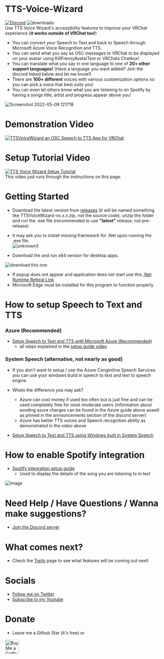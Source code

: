 # TTS-Voice-Wizard
[![Discord](https://img.shields.io/discord/681732152517591048?label=Discord)](https://discord.gg/YjgR9SWPnW) 
![downloads](https://img.shields.io/github/downloads/VRCWizard/TTS-Voice-Wizard/total?label=Downloads) <br />
Use TTS Voice Wizard's accessibility features to improve your VRChat experience (**it works outside of VRChat too!**)<br />
* You can convert your Speech to Text and back to Speech through Microsoft Azure Voice Recognition and TTS.<br />
* You can send what you say as OSC messages to VRChat to be displayed on your avatar using KillFrenzyAvatarText or VRChats Chatbox!<br />
* You can translate what you say in one language to one of **20+ other support languages!** (Have a language you want added? Join the discord linked below and let me know!) <br />
* There are **100+ different** voices with various customization options so you can pick a voice that best suits you! <br />
* You can even let others know what you are listening to on Spotify by having a songs title, artist and progress appear above you! <br />

![Screenshot 2022-05-09 121718](https://user-images.githubusercontent.com/101527472/167462899-f954be86-4914-4d23-a38c-9b2b4259cffb.png)
# Demonstration Video


[![TTSVoiceWizard an OSC Speech to TTS App for VRChat](https://user-images.githubusercontent.com/101527472/181857099-15efc1ec-863d-4e1c-90aa-a5d8c432ca0b.png)](https://youtu.be/wBRUcx9EWes "TTSVoiceWizard an OSC Speech to TTS App for VRChat")


# Setup Tutorial Video

[![TTS Voice Wizard Setup Tutorial](https://user-images.githubusercontent.com/101527472/188194398-a3fe8745-b582-4319-af38-44363474090a.png)](https://www.youtube.com/watch?v=bGVs2ew08WY "TTS Voice Wizard Setup Tutorial")  <br />
This video just runs through the instructions on this page.

# Getting Started
- Download the latest version from [releases](https://github.com/VRCWizard/TTS-Voice-Wizard/releases) (it will be named something like TTSVoiceWizard-vx.x.x.zip, not the source code), unzip the folder and run the .exe file (recommended to use **"latest"** release, not pre-release) <br />


- It may ask you to install missing framework for .Net upon running the .exe file.<br />
![unknown3](https://user-images.githubusercontent.com/101527472/161798516-682fba28-e549-40fe-83c3-2f1e0c18fd2f.png)

- Download the and run x64 version for desktop apps.<br />

![download this one](https://user-images.githubusercontent.com/101527472/161798523-48efb29a-81a6-4ac5-acaf-45a33a857b73.png)

- If popup does not appear and application does not start use this [.Net Runtime Referal Link](https://dotnet.microsoft.com/en-us/download/dotnet/6.0/runtime?utm_source=getdotnetcore&utm_medium=referral)
- Microsoft Edge must be installed for this program to function properly

# How to setup Speech to Text and TTS

### Azure (Recommended)
-  [Setup Speech to Text and TTS with Microsoft Azure (Recommended)](https://github.com/VRCWizard/TTS-Voice-Wizard/blob/main/Extra%20Guides/Azure%20Setup.md) <br />
    - all steps explained in the [setup guide video](https://www.youtube.com/watch?v=bGVs2ew08WY)


### System Speech (alternative, not nearly as good)
- If you don't want to setup / use the Azure Conginitive Speech Services you can use your windows build in speech to text and text to speech engine. <br />
- Whats the difference you may ask?
    -  Azure can cost money if used too often but is just fine and can be used completely free for most moderate users (information about avoding azure charges can be found in the Azure guide above aswell as pinned in the announcements section of the discord server)
    -  Azure has better TTS voices and Speech recognition ability as demonstrated in the video above

-  [Setup Speech to Text and TTS using Windows built in System Speech](https://github.com/VRCWizard/TTS-Voice-Wizard/blob/main/Extra%20Guides/System%20Speech%20Setup.md) <br />


# How to enable Spotify integration
-  [Spotify integration setup guide](https://github.com/VRCWizard/TTS-Voice-Wizard/blob/main/Extra%20Guides/Spotify%20Setup.md)
    - Used to display the details of the song you are listening to in text

![image](https://user-images.githubusercontent.com/101527472/189490765-b0ed4d51-ebb9-4368-8083-cb1fadf224ad.png)


# Need Help / Have Questions / Wanna make suggestions?
-  [Join the Discord server](https://discord.gg/YjgR9SWPnW) <br />

# What comes next?
-  Check the [Trello](https://trello.com/b/cUhN6eF0/ttsvoicewizard-planned-features) page to see what features will be coming out next!

# Socials
-  [Follow me on Twitter](https://twitter.com/Wizard_VR) <br />
-  [Subscribe to my Youtube](https://www.youtube.com/channel/UC5e7eigqyhxL6JaS6U4pGvg) <br />


# Donate
- Leave me a Github Star (it's free) or <br />

<a href='https://ko-fi.com/ttsvoicewizard' target='_blank'><img height='35' style='border:0px;height:46px;' src='https://az743702.vo.msecnd.net/cdn/kofi3.png?v=0' border='0' alt='Buy Me a Coffee at ko-fi.com' /> <br />



